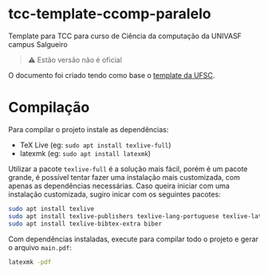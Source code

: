 # tcc-template-ccomp-paralelo
Template para TCC para curso de Ciência da computação da UNIVASF campus Salgueiro

> :warning: Estão versão não é oficial

O documento foi criado tendo como base o [template da UFSC](https://www.overleaf.com/latex/templates/template-trabalho-de-conclusao-de-curso-ufsc-a4/fptzhfwsndsz).

# Compilação

Para compilar o projeto instale as dependências:
 - TeX Live (eg: `sudo apt install texlive-full`)
 - latexmk (eg: `sudo apt install latexmk`)

Utilizar a pacote `texlive-full` é a solução mais fácil, porém é um pacote grande, é possível tentar fazer uma instalação mais customizada, com apenas as dependências necessárias. Caso queira iniciar com uma instalação customizada, sugiro inicar com os seguintes pacotes:

```sh
sudo apt install texlive
sudo apt install texlive-publishers texlive-lang-portuguese texlive-latex-extra texlive-fonts-recommended
sudo apt install texlive-bibtex-extra biber
```

Com dependências instaladas, execute para compilar todo o projeto e gerar o arquivo `main.pdf`:

```sh
latexmk -pdf
```


